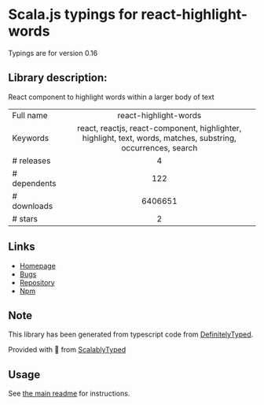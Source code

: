 
# Scala.js typings for react-highlight-words

Typings are for version 0.16

## Library description:
React component to highlight words within a larger body of text

|                    |                 |
| ------------------ | :-------------: |
| Full name          | react-highlight-words |
| Keywords           | react, reactjs, react-component, highlighter, highlight, text, words, matches, substring, occurrences, search |
| # releases         | 4 |
| # dependents       | 122 |
| # downloads        | 6406651 |
| # stars            | 2 |

## Links
- [Homepage](https://github.com/bvaughn/react-highlight-words#readme)
- [Bugs](https://github.com/bvaughn/react-highlight-words/issues)
- [Repository](https://github.com/bvaughn/react-highlight-words)
- [Npm](https://www.npmjs.com/package/react-highlight-words)
    


## Note
This library has been generated from typescript code from [DefinitelyTyped](https://definitelytyped.org).

Provided with :purple_heart: from [ScalablyTyped](https://github.com/oyvindberg/ScalablyTyped)

## Usage
See [the main readme](../../readme.md) for instructions.


